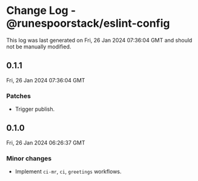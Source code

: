 # Change Log - @runespoorstack/eslint-config

This log was last generated on Fri, 26 Jan 2024 07:36:04 GMT and should not be manually modified.

## 0.1.1
Fri, 26 Jan 2024 07:36:04 GMT

### Patches

- Trigger publish.

## 0.1.0
Fri, 26 Jan 2024 06:26:37 GMT

### Minor changes

- Implement `ci-mr`, `ci`, `greetings` workflows.

